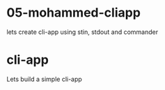 # 05-mohammed-cliapp

lets create cli-app using stin, stdout and commander
# cli-app
Lets build a simple cli-app
